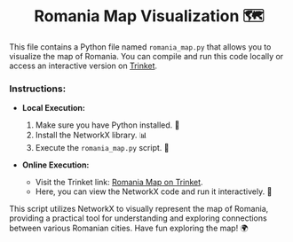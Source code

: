 <h1 align="center">Romania Map Visualization 🗺️</h1>

This file contains a Python file named `romania_map.py` that allows you to visualize the map of Romania. You can compile and run this code locally or access an interactive version on [Trinket](https://trinket.io/embed/python3/a5bd54189b).

### Instructions:

- **Local Execution:**
  1. Make sure you have Python installed. 🐍
  2. Install the NetworkX library. 📊
  3. Execute the `romania_map.py` script. 🚀

- **Online Execution:**
  - Visit the Trinket link: [Romania Map on Trinket](https://trinket.io/embed/python3/a5bd54189b).
  - Here, you can view the NetworkX code and run it interactively. 🎉

This script utilizes NetworkX to visually represent the map of Romania, providing a practical tool for understanding and exploring connections between various Romanian cities. Have fun exploring the map! 🌍
